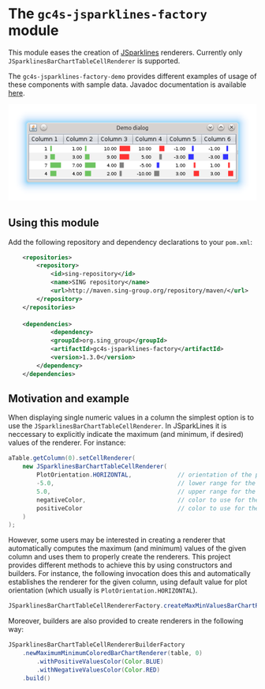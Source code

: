 The `gc4s-jsparklines-factory` module
=====================================

This module eases the creation of [JSparklines](https://github.com/compomics/jsparklines) renderers. Currently only `JSparklinesBarChartTableCellRenderer` is supported.

The `gc4s-jsparklines-factory-demo` provides different examples of usage of these components with sample data. Javadoc documentation is available [here](http://sing-group.org/gc4s/javadoc/).

![JSparkLines](screenshots/JSparkLines.png)

Using this module
-----------------
Add the following repository and dependency declarations to your `pom.xml`:
```xml
	<repositories>
		<repository>
			<id>sing-repository</id>
			<name>SING repository</name>
			<url>http://maven.sing-group.org/repository/maven/</url>
		</repository>
	</repositories>
	
	<dependencies>
	    	<dependency>
			<groupId>org.sing_group</groupId>
			<artifactId>gc4s-jsparklines-factory</artifactId>
			<version>1.3.0</version>
		</dependency>
	</dependencies>
```

Motivation and example
----------------
When displaying single numeric values in a column the simplest option is to use the `JSparklinesBarChartTableCellRenderer`. In JSparkLines it is neccessary to explicitly indicate the maximum (and minimum, if desired) values of the renderer. For instance:

```java
aTable.getColumn(0).setCellRenderer(
    new JSparklinesBarChartTableCellRenderer(
        PlotOrientation.HORIZONTAL,             // orientation of the plot
        -5.0,                                   // lower range for the plot
        5.0,                                    // upper range for the plot
        negativeColor,                          // color to use for the negative values
        positiveColor                           // color to use for the positive values
    )
);
```

However, some users may be interested in creating a renderer that automatically computes the maximum (and minimum) values of the given column and uses them to properly create the renderers. This project provides different methods to achieve this by using constructors and builders. For instance, the following invocation does this and automatically establishes the renderer for the given column, using default value for plot orientation (which usually is `PlotOrientation.HORIZONTAL`).
```java
JSparklinesBarChartTableCellRendererFactory.createMaxMinValuesBarChartRenderer(table, 0)
```

Moreover, builders are also provided to create renderers in the following way:
```java
JSparklinesBarChartTableCellRendererBuilderFactory
    .newMaximumMinimumColoredBarChartRenderer(table, 0)
	    .withPositiveValuesColor(Color.BLUE)
	    .withNegativeValuesColor(Color.RED)
    .build()
```